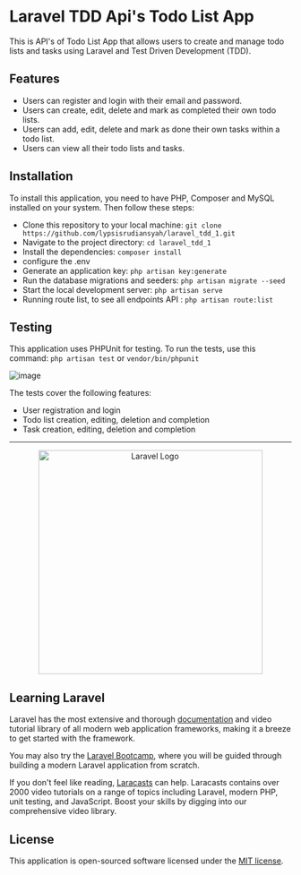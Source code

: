 # Laravel TDD Api's Todo List App 

This is API's of Todo List App that allows users to create and manage todo lists and tasks using Laravel and Test Driven Development (TDD).

## Features

- Users can register and login with their email and password.
- Users can create, edit, delete and mark as completed their own todo lists.
- Users can add, edit, delete and mark as done their own tasks within a todo list.
- Users can view all their todo lists and tasks.

## Installation

To install this application, you need to have PHP, Composer and MySQL installed on your system. Then follow these steps:

- Clone this repository to your local machine: `git clone https://github.com/lypsisrudiansyah/laravel_tdd_1.git`
- Navigate to the project directory: `cd laravel_tdd_1`
- Install the dependencies: `composer install`
- configure the .env
- Generate an application key: `php artisan key:generate`
- Run the database migrations and seeders: `php artisan migrate --seed`
- Start the local development server: `php artisan serve`
- Running route list, to see all endpoints API : `php artisan route:list`

## Testing

This application uses PHPUnit for testing. To run the tests, use this command:
`php artisan test`
or
`vendor/bin/phpunit`

![image](https://github.com/lypsisrudiansyah/laravel_tdd_1/assets/52348378/32d03105-17a2-4dc9-b77c-acb7eb80f057)


The tests cover the following features:

- User registration and login
- Todo list creation, editing, deletion and completion
- Task creation, editing, deletion and completion

---

<p align="center"><a href="https://laravel.com" target="_blank"><img src="https://raw.githubusercontent.com/laravel/art/master/logo-lockup/5%20SVG/2%20CMYK/1%20Full%20Color/laravel-logolockup-cmyk-red.svg" width="400" alt="Laravel Logo"></a></p>

## Learning Laravel

Laravel has the most extensive and thorough [documentation](https://laravel.com/docs) and video tutorial library of all modern web application frameworks, making it a breeze to get started with the framework.

You may also try the [Laravel Bootcamp](https://bootcamp.laravel.com), where you will be guided through building a modern Laravel application from scratch.

If you don't feel like reading, [Laracasts](https://laracasts.com) can help. Laracasts contains over 2000 video tutorials on a range of topics including Laravel, modern PHP, unit testing, and JavaScript. Boost your skills by digging into our comprehensive video library.

## License

This application is open-sourced software licensed under the [MIT license](https://opensource.org/licenses/MIT).
